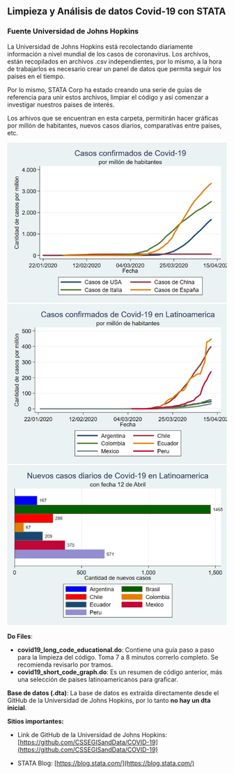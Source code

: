 ## Limpieza y Análisis de datos Covid-19 con STATA
### Fuente Universidad de Johns Hopkins

La Universidad de Johns Hopkins está recolectando diariamente información a nivel mundial de los casos de coronavirus.
Los archivos, están recopilados en archivos .csv independientes, por lo mismo, a la hora de trabajarlos es necesario crear un panel de datos que permita seguir los paises en el tiempo.

Por lo mismo, STATA Corp ha estado creando una serie de guías de referencia para unir estos archivos, limpiar el código y así comenzar a investigar nuestros paises de interés.

Los arhivos que se encuentran en esta carpeta, permitirán hacer gráficas por millón de habitantes, nuevos casos diarios, comparativas entre países, etc.

<img src="images/Mayores_casos_mundiales_Covid19.png">
<img src="images/Latinoamerica_casos_por_millon_de_habitantes.png">
<img src="images/Nuevos_casos_latinoamerica_12_abril.png">

**Do Files**:

- **covid19_long_code_educational.do**: Contiene una guía paso a paso para la limpieza del código. Toma 7 a 8 minutos correrlo completo. Se recomienda revisarlo por tramos.
- **covid19_short_code_graph.do**: Es un resumen de código anterior, más una selección de países latinoamericanos para graficar.

**Base de datos (.dta)**:
La base de datos es extraída directamente desde el GitHub de la Universidad de Johns Hopkins, por lo tanto **no hay un dta inicial**.

**Sitios importantes:**
- Link de GitHub de la Universidad de Johns Hopkins:
[https://github.com/CSSEGISandData/COVID-19](https://github.com/CSSEGISandData/COVID-19)

- STATA Blog:
[https://blog.stata.com/](https://blog.stata.com/)
